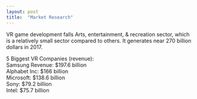 ```yaml
---
layout: post
title:  "Market Research"
---
```

VR game development falls Arts, entertainment, & recreation sector, which is a relatively small sector compared to others. It generates near 270 billion dollars in 2017.<br>

5 Biggest VR Companies (revenue):<br>
Samsung Revenue: $197.6 billion<br>
Alphabet Inc: $166 billion<br>
Microsoft: $138.6 billion<br>
Sony: $79.2 billion<br>
Intel: $75.7 billion<br>